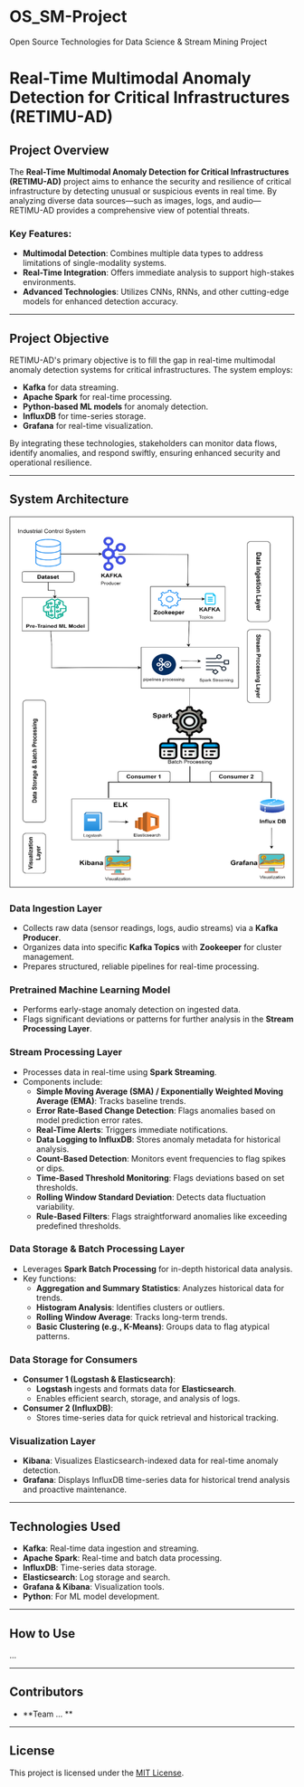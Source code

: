 # OS_SM-Project
Open Source Technologies for Data Science &amp; Stream Mining  Project

# Real-Time Multimodal Anomaly Detection for Critical Infrastructures (RETIMU-AD)

## Project Overview
The **Real-Time Multimodal Anomaly Detection for Critical Infrastructures (RETIMU-AD)** project aims to enhance the security and resilience of critical infrastructure by detecting unusual or suspicious events in real time. By analyzing diverse data sources—such as images, logs, and audio—RETIMU-AD provides a comprehensive view of potential threats. 

### Key Features:
- **Multimodal Detection**: Combines multiple data types to address limitations of single-modality systems.
- **Real-Time Integration**: Offers immediate analysis to support high-stakes environments.
- **Advanced Technologies**: Utilizes CNNs, RNNs, and other cutting-edge models for enhanced detection accuracy.

---

## Project Objective
RETIMU-AD's primary objective is to fill the gap in real-time multimodal anomaly detection systems for critical infrastructures. The system employs:
- **Kafka** for data streaming.
- **Apache Spark** for real-time processing.
- **Python-based ML models** for anomaly detection.
- **InfluxDB** for time-series storage.
- **Grafana** for real-time visualization.

By integrating these technologies, stakeholders can monitor data flows, identify anomalies, and respond swiftly, ensuring enhanced security and operational resilience.

---

## System Architecture

![System Architecture](docs/System_diagram.png)

### Data Ingestion Layer
- Collects raw data (sensor readings, logs, audio streams) via a **Kafka Producer**.
- Organizes data into specific **Kafka Topics** with **Zookeeper** for cluster management.
- Prepares structured, reliable pipelines for real-time processing.

### Pretrained Machine Learning Model
- Performs early-stage anomaly detection on ingested data.
- Flags significant deviations or patterns for further analysis in the **Stream Processing Layer**.

### Stream Processing Layer
- Processes data in real-time using **Spark Streaming**.
- Components include:
  - **Simple Moving Average (SMA) / Exponentially Weighted Moving Average (EMA)**: Tracks baseline trends.
  - **Error Rate-Based Change Detection**: Flags anomalies based on model prediction error rates.
  - **Real-Time Alerts**: Triggers immediate notifications.
  - **Data Logging to InfluxDB**: Stores anomaly metadata for historical analysis.
  - **Count-Based Detection**: Monitors event frequencies to flag spikes or dips.
  - **Time-Based Threshold Monitoring**: Flags deviations based on set thresholds.
  - **Rolling Window Standard Deviation**: Detects data fluctuation variability.
  - **Rule-Based Filters**: Flags straightforward anomalies like exceeding predefined thresholds.

### Data Storage & Batch Processing Layer
- Leverages **Spark Batch Processing** for in-depth historical data analysis.
- Key functions:
  - **Aggregation and Summary Statistics**: Analyzes historical data for trends.
  - **Histogram Analysis**: Identifies clusters or outliers.
  - **Rolling Window Average**: Tracks long-term trends.
  - **Basic Clustering (e.g., K-Means)**: Groups data to flag atypical patterns.

### Data Storage for Consumers
- **Consumer 1 (Logstash & Elasticsearch)**:
  - **Logstash** ingests and formats data for **Elasticsearch**.
  - Enables efficient search, storage, and analysis of logs.
- **Consumer 2 (InfluxDB)**:
  - Stores time-series data for quick retrieval and historical tracking.

### Visualization Layer
- **Kibana**: Visualizes Elasticsearch-indexed data for real-time anomaly detection.
- **Grafana**: Displays InfluxDB time-series data for historical trend analysis and proactive maintenance.

---

## Technologies Used
- **Kafka**: Real-time data ingestion and streaming.
- **Apache Spark**: Real-time and batch data processing.
- **InfluxDB**: Time-series data storage.
- **Elasticsearch**: Log storage and search.
- **Grafana & Kibana**: Visualization tools.
- **Python**: For ML model development.

---

## How to Use
...

---

## Contributors
- **Team ... **

---

## License
This project is licensed under the [MIT License](LICENSE).
